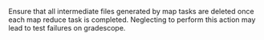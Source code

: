 Ensure that all intermediate files generated by map tasks are deleted once each map reduce task is completed. Neglecting to perform this action may lead to test failures on gradescope.